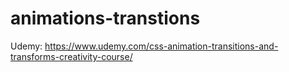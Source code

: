 # animations-transtions
Udemy: https://www.udemy.com/css-animation-transitions-and-transforms-creativity-course/
